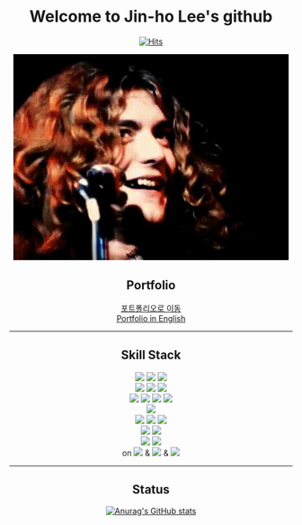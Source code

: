 <div align="center">

# Welcome to Jin-ho Lee's github

[![Hits](https://hits.seeyoufarm.com/api/count/incr/badge.svg?url=https%3A%2F%2Fgithub.com%2Fjhlee9462&count_bg=%23BE60FF&title_bg=%2385BFE3&icon=&icon_color=%23E7E7E7&title=hits&edge_flat=false)](https://github.com/jhlee9462)

![RobertPlant.gif](RobertPlant.gif)

## Portfolio

[포트폴리오로 이동](https://led-zeppelin.notion.site/c8ff3a364aa9483aaf8cd7b27abcb735?pvs=4)
<br>
[Portfolio in English](https://led-zeppelin.notion.site/Joy-Driving-force-of-development-c01ae5c007bd4b469110e143924570b7?pvs=4)

---

## Skill Stack

<img src="https://img.shields.io/badge/c-A8B9CC?style=flat-square&logo=c&logoColor=white"/>
<img src="https://img.shields.io/badge/c++-00599C?style=flat-square&logo=cplusplus&logoColor=white"/>
<img src="https://img.shields.io/badge/java-FFFFFF?style=flat-square&logo=openjdk&logoColor=black"/>
<br>
<img src="https://img.shields.io/badge/html5-E34F26?style=flat-square&logo=html5&logoColor=white"/>
<img src="https://img.shields.io/badge/css3-1572B6?style=flat-square&logo=css3&logoColor=white"/>
<img src="https://img.shields.io/badge/javascript-F7DF1E?style=flat-square&logo=javascript&logoColor=black"/>
<br>
<img src="https://img.shields.io/badge/spring-6DB33F?style=flat-square&logo=spring&logoColor=white"/>
<img src="https://img.shields.io/badge/springboot-6DB33F?style=flat-square&logo=springboot&logoColor=white"/>
<img src="https://img.shields.io/badge/gradle-02303A?style=flat-square&logo=gradle&logoColor=white"/>
<img src="https://img.shields.io/badge/junit5-25A162?style=flat-square&logo=junit5&logoColor=white"/>
<br>
<img src="https://img.shields.io/badge/php-777BB4?style=flat-square&logo=php&logoColor=white"/>
<br>
<img src="https://img.shields.io/badge/oracle-F80000?style=flat-square&logo=oracle&logoColor=white"/>
<img src="https://img.shields.io/badge/mysql-4479A1?style=flat-square&logo=mysql&logoColor=white"/>
<img src="https://img.shields.io/badge/mariadb-1F305F?style=flat-square&logo=mariadb&logoColor=white"/>
<br>
<img src="https://img.shields.io/badge/react-61DAFB?style=flat-square&logo=React&logoColor=white"/>
<img src="https://img.shields.io/badge/sass-CC6699?style=flat-square&logo=sass&logoColor=white"/>
<br>
<img src="https://img.shields.io/badge/visual studio code-007ACC?style=flat-square&logo=visualstudiocode&logoColor=white"/>
<img src="https://img.shields.io/badge/intellij IDEA-000000?style=flat-square&logo=intellijidea&logoColor=white"/>
<br>
on 
<img src="https://img.shields.io/badge/ubuntu-E95420?style=flat-square&logo=ubuntu&logoColor=white"/>
&
<img src="https://img.shields.io/badge/windows-0078D6?style=flat-square&logo=windows&logoColor=white"/>
&
<img src="https://img.shields.io/badge/aws-232F3E?style=flat-square&logo=amazonaws&logoColor=white"/>

---

## Status

[![Anurag's GitHub stats](https://github-readme-stats.vercel.app/api?username=jhlee9462&show_icons=true&theme=tokyonight)](https://github.com/anuraghazra/github-readme-stats)


</div>

